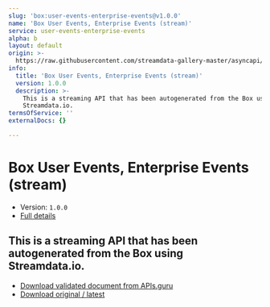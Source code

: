 ```yaml
---
slug: 'box:user-events-enterprise-events@v1.0.0'
name: 'Box User Events, Enterprise Events (stream)'
service: user-events-enterprise-events
alpha: b
layout: default
origin: >-
  https://raw.githubusercontent.com/streamdata-gallery-master/asyncapi/master/_listings/box/box-user-events-enterprise-events-stream-async.md
info:
  title: 'Box User Events, Enterprise Events (stream)'
  version: 1.0.0
  description: >-
    This is a streaming API that has been autogenerated from the Box using
    Streamdata.io.
termsOfService: ''
externalDocs: {}

---
```

# Box User Events, Enterprise Events (stream)

* Version: `1.0.0`
* [Full details](../html/box:user-events-enterprise-events@v1.0.0.html)



## This is a streaming API that has been autogenerated from the Box using Streamdata.io.



* [Download validated document from APIs.guru](https://raw.githubusercontent.com/APIs-guru/asyncapi-directory/master/docs/APIs/box%3Auser-events-enterprise-events%40v1.0.0.yaml)
* [Download original / latest](https://raw.githubusercontent.com/streamdata-gallery-master/asyncapi/master/_listings/box/box-user-events-enterprise-events-stream-async.md)

<script type="application/ld+json">
{
  "@context": "http://schema.org/",
  "@type": "WebAPI",
  "description": "This is a streaming API that has been autogenerated from the Box using Streamdata.io.",
  "documentation": "",

  "name": "Box User Events, Enterprise Events (stream)"
}
</script>
